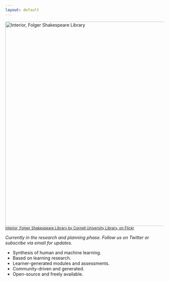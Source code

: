 ```yaml
---
layout: default
---
```


<img src="http://farm3.staticflickr.com/2620/3678931894_16e2934485_o.jpg" width="648" alt="Interior, Folger Shakespeare Library">
<small><a href="http://www.flickr.com/photos/cornelluniversitylibrary/3678931894/">Interior, Folger Shakespeare Library by Cornell University Library, on Flickr</a></small>

_Currently in the research and planning phase. Follow us on Twitter or subscribe via email for updates._

- Synthesis of human and machine learning.
- Based on learning research.
- Learner-generated modules and assessments.
- Community-driven and generated.
- Open-source and freely available.